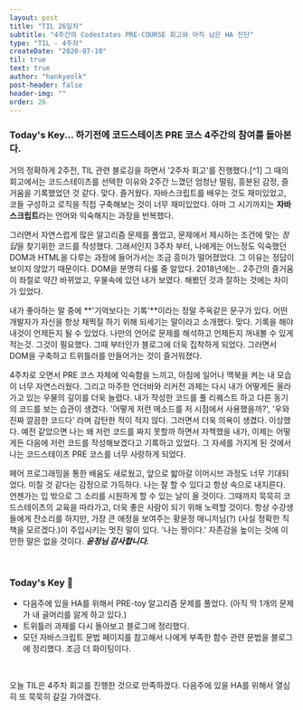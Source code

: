 ```yaml
---
layout: post
title: "TIL 26일차"
subtitle: "4주간의 Codestates PRE-COURSE 회고와 아직 남은 HA 진단"
type: "TIL - 4주차"
createDate: "2020-07-10"
til: true
text: true
author: "hankyeolk"
post-header: false
header-img: ""
order: 26
---
```


### Today's Key... 하기전에 코드스테이츠 PRE 코스 4주간의 참여를 돌아본다. 

거의 정확하게 2주전, TIL 관련 블로깅을 하면서 '2주차 회고'를 진행했다.[^1] 그 때의 회고에서는 코드스테이츠를 선택한 이유와 2주간 느꼈던 엄청난 떨림, 흥분된 감정, 즐거움을 기록했었던 것 같다. 맞다. 즐거웠다. 자바스크립트를 배우는 것도 재미있었고, 코들 구성하고 로직을 직접 구축해보는 것이 너무 재미있었다. 아마 그 시기까지는 **자바스크립트**라는 언어와 익숙해지는 과장을 반복했다.
<br>

그러면서 자연스럽게 많은 알고리즘 문제를 풀었고, 문제에서 제시하는 조건에 맞는 *정답*을 찾기위한 코드를 작성했다. 그래서인지 3주차 부터, 나에게는 어느정도 익숙했던 DOM과 HTML을 다루는 과정에 들어가서는 조금 흥미가 떨어졌었다. 그 이유는 정답이 보이지 않았기 때문이다. DOM을 분명히 다룰 줄 알았다. 2018년에는.. 2주간의 즐거움이 좌절로 약간 바뀌었고, 우물속에 있던 내가 보였다. 해봤던 것과 잘하는 것에는 차이가 있었다.
<br>

내가 좋아하는 말 중에 **'기억보다는 기록'**이라는 정말 주옥같은 문구가 있다. 어떤 개발자가 자신을 항상 채찍질 하기 위해 되세기는 말이라고 소개했다. 맞다. 기록을 해야 내것이 언제든지 될 수 있었다. 나만의 언어로 문제를 해석하고 언제든지 꺼내볼 수 있게 적는것. 그것이 필요했다. 그때 부터인가 블로그에 더욱 집착하게 되었다. 그러면서 DOM을 구축하고 트위틀러를 만들어가는 것이 즐거워졌다.
<br>

4주차로 오면서 PRE 코스 자체에 익숙함을 느끼고, 아침에 일어나 맥북을 켜는 내 모습이 너무 자연스러웠다. 그리고 마주한 언더바와 리커전 과제는 다시 내가 어떻게든 올라가고 있는 우물의 깊이를 더욱 늘렸다. 내가 작성한 코드를 풀 리퀘스트 하고 다른 동기의 코드를 보는 습관이 생겼다. '어떻게 저런 메소드를 저 시점에서 사용했을까?', '우와 진짜 깔끔한 코드다' 라며 감탄한 적이 적지 않다. 그러면서 더욱 의욕이 생겼다. 이상했다. 예전 같았으면 나는 왜 저런 코드를 짜지 못할까 하면서 자책했을 내가, 이제는 어떻게든 다음에 저런 코드를 작성해보겠다고 기록하고 있었다. 그 자세를 가지게 된 것에서 나는 코드스테이츠 PRE 코스를 너무 사랑하게 되었다. 
<br>

페어 프로그래밍을 통한 배움도 새로웠고, 앞으로 밟아갈 이머시브 과정도 너무 기대되었다. 미칠 것 같다는 감정으로 가득하다. 나는 잘 할 수 있다고 항상 속으로 내지른다. 언젠가는 입 밖으로 그 소리를 시원하게 할 수 있는 날이 올 것이다. 그때까지 묵묵히 코드스테이츠의 교육을 따라가고, 더욱 좋은 사람이 되기 위해 노력할 것이다. 항상 수강생들에게 잔소리를 하지만, 가장 큰 애정을 보여주는 황윤정 매니저님(?) (사실 정확한 직책을 모르겠다.)이 주입시키는 멋진 말이 있다. '나는 짱이다.' 자존감을 높이는 것에 이만한 말은 없을 것이다. ***윤정님 감사합니다.***

<br>

### Today's Key 🔑

- 다음주에 있을 HA를 위해서 PRE-toy 알고리즘 문제를 풀었다. (아직 딱 1개의 문제가 내 골머리를 앓게 하고 있다.)
- 트위틀러 과제를 다시 돌아보고 블로그에 정리했다. 
- 모던 자바스크립트 문법 페이지를 참고해서 나에게 부족한 함수 관련 문법을 블로그에 정리했다. 조금 더 화이팅이다.
<br>

오늘 TIL은 4주차 회고를 진행한 것으로 만족하겠다. 다음주에 있을 HA를 위해서 열심히 또 묵묵히 갈길 가야겠다.